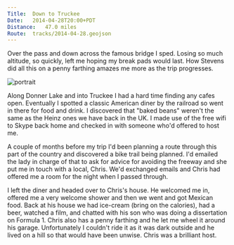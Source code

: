 ```yaml
---
Title:	Down to Truckee
Date:	2014-04-28T20:00+PDT
Distance:	47.0 miles
Route:	tracks/2014-04-28.geojson
---
```


Over the pass and down across the famous bridge I sped. Losing so much altitude, so quickly, left me hoping my break pads would last. How Stevens did all this on a penny farthing amazes me more as the trip progresses. 

![portrait](https://farm6.staticflickr.com/5505/14048245446_73e7e291f6_z.jpg "Donner Pass Bridge")

Along Donner Lake and into Truckee I had a hard time finding any cafes open. Eventually I spotted a classic American diner by the railroad so went in there for food and drink. I discovered that "baked beans" weren't the same as the Heinz ones we have back in the UK. I made use of the free wifi to Skype back home and checked in with someone who'd offered to host me. 

A couple of months before my trip I'd been planning a route through this part of the country and discovered a bike trail being planned. I'd emailed the lady in charge of that to ask for advice for avoiding the freeway and she put me in touch with a local, Chris. We'd exchanged emails and Chris had offered me a room for the night when I passed through.

I left the diner and headed over to Chris's house. He welcomed me in, offered me a very welcome shower and then we went and got Mexican food. Back at his house we had ice-cream (bring on the calories), had a beer, watched a film, and chatted with his son who was doing a dissertation on Formula 1. Chris also has a penny farthing and he let me wheel it around his garage. Unfortunately I couldn't ride it as it was dark outside and he lived on a hill so that would have been unwise. Chris was a brilliant host.